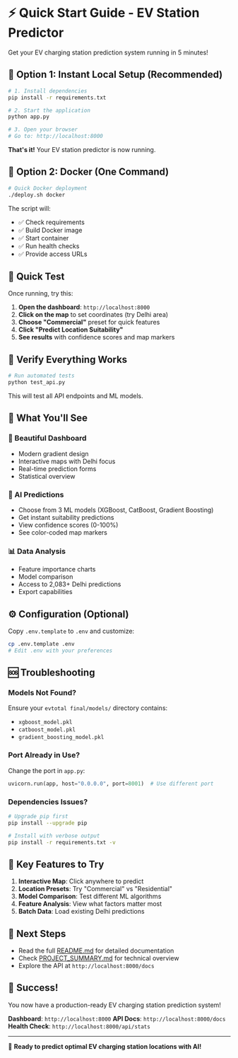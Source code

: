 # ⚡ Quick Start Guide - EV Station Predictor

Get your EV charging station prediction system running in 5 minutes!

## 🚀 Option 1: Instant Local Setup (Recommended)

```bash
# 1. Install dependencies
pip install -r requirements.txt

# 2. Start the application
python app.py

# 3. Open your browser
# Go to: http://localhost:8000
```

**That's it!** Your EV station predictor is now running.

## 🐳 Option 2: Docker (One Command)

```bash
# Quick Docker deployment
./deploy.sh docker
```

The script will:
- ✅ Check requirements
- ✅ Build Docker image
- ✅ Start container
- ✅ Run health checks
- ✅ Provide access URLs

## 🎯 Quick Test

Once running, try this:

1. **Open the dashboard**: `http://localhost:8000`
2. **Click on the map** to set coordinates (try Delhi area)
3. **Choose "Commercial"** preset for quick features
4. **Click "Predict Location Suitability"**
5. **See results** with confidence scores and map markers

## 🧪 Verify Everything Works

```bash
# Run automated tests
python test_api.py
```

This will test all API endpoints and ML models.

## 📱 What You'll See

### 🎨 Beautiful Dashboard
- Modern gradient design
- Interactive maps with Delhi focus
- Real-time prediction forms
- Statistical overview

### 🤖 AI Predictions
- Choose from 3 ML models (XGBoost, CatBoost, Gradient Boosting)
- Get instant suitability predictions
- View confidence scores (0-100%)
- See color-coded map markers

### 📊 Data Analysis
- Feature importance charts
- Model comparison
- Access to 2,083+ Delhi predictions
- Export capabilities

## ⚙️ Configuration (Optional)

Copy `.env.template` to `.env` and customize:

```bash
cp .env.template .env
# Edit .env with your preferences
```

## 🆘 Troubleshooting

### Models Not Found?
Ensure your `evtotal final/models/` directory contains:
- `xgboost_model.pkl`
- `catboost_model.pkl`
- `gradient_boosting_model.pkl`

### Port Already in Use?
Change the port in `app.py`:
```python
uvicorn.run(app, host="0.0.0.0", port=8001)  # Use different port
```

### Dependencies Issues?
```bash
# Upgrade pip first
pip install --upgrade pip

# Install with verbose output
pip install -r requirements.txt -v
```

## 🌟 Key Features to Try

1. **Interactive Map**: Click anywhere to predict
2. **Location Presets**: Try "Commercial" vs "Residential"
3. **Model Comparison**: Test different ML algorithms
4. **Feature Analysis**: View what factors matter most
5. **Batch Data**: Load existing Delhi predictions

## 📖 Next Steps

- Read the full [README.md](README.md) for detailed documentation
- Check [PROJECT_SUMMARY.md](PROJECT_SUMMARY.md) for technical overview
- Explore the API at `http://localhost:8000/docs`

## 🎉 Success!

You now have a production-ready EV charging station prediction system!

**Dashboard**: `http://localhost:8000`
**API Docs**: `http://localhost:8000/docs`
**Health Check**: `http://localhost:8000/api/stats`

---

🔋 **Ready to predict optimal EV charging station locations with AI!**